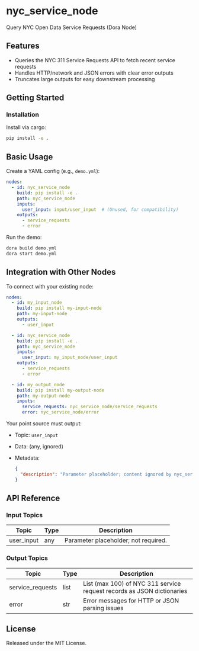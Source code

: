 # nyc_service_node

Query NYC Open Data Service Requests (Dora Node)

## Features
- Queries the NYC 311 Service Requests API to fetch recent service requests
- Handles HTTP/network and JSON errors with clear error outputs
- Truncates large outputs for easy downstream processing

## Getting Started

### Installation
Install via cargo:
```bash
pip install -e .
```

## Basic Usage

Create a YAML config (e.g., `demo.yml`):

```yaml
nodes:
  - id: nyc_service_node
    build: pip install -e .
    path: nyc_service_node
    inputs:
      user_input: input/user_input  # (Unused, for compatibility)
    outputs:
      - service_requests
      - error
```

Run the demo:

```bash
dora build demo.yml
dora start demo.yml
```

## Integration with Other Nodes

To connect with your existing node:

```yaml
nodes:
  - id: my_input_node
    build: pip install my-input-node
    path: my-input-node
    outputs:
      - user_input

  - id: nyc_service_node
    build: pip install -e .
    path: nyc_service_node
    inputs:
      user_input: my_input_node/user_input
    outputs:
      - service_requests
      - error

  - id: my_output_node
    build: pip install my-output-node
    path: my-output-node
    inputs:
      service_requests: nyc_service_node/service_requests
      error: nyc_service_node/error
```

Your point source must output:

* Topic: `user_input`
* Data: (any, ignored)
* Metadata:

  ```json
  {
    "description": "Parameter placeholder; content ignored by nyc_service_node."
  }
  ```

## API Reference

### Input Topics

| Topic      | Type   | Description                         |
| ---------- | ------ | ----------------------------------- |
| user_input | any    | Parameter placeholder; not required. |

### Output Topics

| Topic            | Type   | Description                                                          |
| ---------------- | ------ | -------------------------------------------------------------------- |
| service_requests | list   | List (max 100) of NYC 311 service request records as JSON dictionaries|
| error            | str    | Error messages for HTTP or JSON parsing issues                       |


## License

Released under the MIT License.
